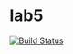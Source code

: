 # lab5

[![Build Status](https://travis-ci.com/cody-maheu/lab5.svg?branch=main)](https://travis-ci.com/cody-maheu/lab5)
